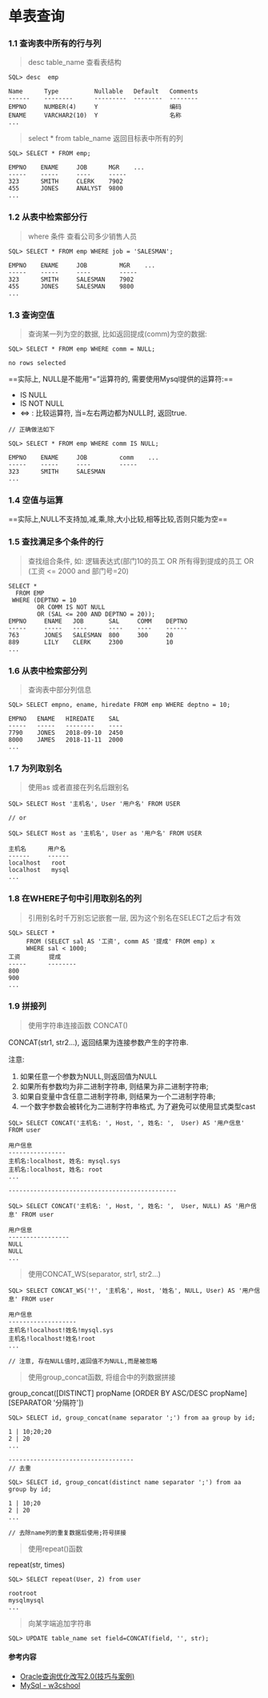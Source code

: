# 单表查询

### 1.1 查询表中所有的行与列

> desc table_name 查看表结构

```
SQL> desc  emp

Name      Type          Nullable   Default   Comments
------    --------      ---------  --------  --------
EMPNO     NUMBER(4)     Y                    编码
ENAME     VARCHAR2(10)  Y                    名称
...
```

> select * from table_name 返回目标表中所有的列

```
SQL> SELECT * FROM emp;

EMPNO    ENAME     JOB      MGR    ...
-----    -----     ----     -----
323      SMITH     CLERK    7902
455      JONES     ANALYST  9800
...
```

### 1.2 从表中检索部分行

> where 条件 查看公司多少销售人员

```
SQL> SELECT * FROM emp WHERE job = 'SALESMAN';

EMPNO    ENAME     JOB         MGR    ...
-----    -----     ----        -----
323      SMITH     SALESMAN    7902
455      JONES     SALESMAN    9800
...
```
### 1.3 查询空值

> 查询某一列为空的数据, 比如返回提成(comm)为空的数据:

```
SQL> SELECT * FROM emp WHERE comm = NULL;

no rows selected

```

==实际上, NULL是不能用“=”运算符的, 需要使用Mysql提供的运算符:==

- IS NULL
- IS NOT NULL
- <=> : 比较运算符, 当=左右两边都为NULL时, 返回true.

```
// 正确做法如下

SQL> SELECT * FROM emp WHERE comm IS NULL;

EMPNO    ENAME     JOB         comm    ...
-----    -----     ----        -----
323      SMITH     SALESMAN    
...
```

### 1.4 空值与运算

==实际上,NULL不支持加,减,乘,除,大小比较,相等比较,否则只能为空==


### 1.5 查找满足多个条件的行

> 查找组合条件, 如: 逻辑表达式(部门10的员工 OR 所有得到提成的员工 OR (工资 <= 2000 and 部门号=20)

```
SELECT *
  FROM EMP
 WHERE (DEPTNO = 10
        OR COMM IS NOT NULL
        OR (SAL <= 200 AND DEPTNO = 20));
EMPNO     ENAME   JOB       SAL     COMM    DEPTNO
-----     -----   ----      ----    ----    ------
763       JONES   SALESMAN  800     300     20
889       LILY    CLERK     2300            10
...
```

### 1.6 从表中检索部分列

> 查询表中部分列信息

```
SQL> SELECT empno, ename, hiredate FROM emp WHERE deptno = 10;

EMPNO   ENAME   HIREDATE    SAL
-----   -----   --------    ----
7790    JONES   2018-09-10  2450
8000    JAMES   2018-11-11  2000
...
```
### 1.7 为列取别名

> 使用as 或者直接在列名后跟别名

```
SQL> SELECT Host '主机名', User '用户名' FROM USER

// or

SQL> SELECT Host as '主机名', User as '用户名' FROM USER

主机名      用户名
------     ------
localhost   root
localhost   mysql
...
```

### 1.8 在WHERE子句中引用取别名的列

> 引用别名时千万别忘记嵌套一层, 因为这个别名在SELECT之后才有效

```
SQL> SELECT *
     FROM (SELECT sal AS '工资', comm AS '提成' FROM emp) x
     WHERE sal < 1000;
工资        提成
-----      --------
800         
900
...
```

### 1.9 拼接列

> 使用字符串连接函数 CONCAT()

CONCAT(str1, str2...), 返回结果为连接参数产生的字符串.

注意:

1. 如果任意一个参数为NULL,则返回值为NULL
2. 如果所有参数均为非二进制字符串, 则结果为非二进制字符串;
3. 如果自变量中含任意二进制字符串, 则结果为一个二进制字符串;
4. 一个数字参数会被转化为二进制字符串格式, 为了避免可以使用显式类型cast

```
SQL> SELECT CONCAT('主机名: ', Host, ', 姓名: ',  User) AS '用户信息' FROM user

用户信息
----------------
主机名:localhost, 姓名: mysql.sys
主机名:localhost, 姓名: root
...

-----------------------------------------------

SQL> SELECT CONCAT('主机名: ', Host, ', 姓名: ',  User, NULL) AS '用户信息' FROM user

用户信息
-----------------
NULL
NULL
...
```

> 使用CONCAT_WS(separator, str1, str2...)

```
SQL> SELECT CONCAT_WS('!', '主机名', Host, '姓名', NULL, User) AS '用户信息' FROM user

用户信息
-------------------
主机名!localhost!姓名!mysql.sys
主机名!localhost!姓名!root
...

// 注意, 存在NULL值时,返回值不为NULL,而是被忽略
```

> 使用group_concat函数, 将组合中的列数据拼接

group_concat([DISTINCT] propName [ORDER BY ASC/DESC propName] [SEPARATOR '分隔符'])

```
SQL> SELECT id, group_concat(name separator ';') from aa group by id;

1 | 10;20;20
2 | 20
...

-----------------------------------
// 去重

SQL> SELECT id, group_concat(distinct name separator ';') from aa group by id;

1 | 10;20
2 | 20
...

// 去除name列的重复数据后使用;符号拼接
```

> 使用repeat()函数

repeat(str, times)

```
SQL> SELECT repeat(User, 2) from user

rootroot
mysqlmysql
...
```

> 向某字端追加字符串

```
SQL> UPDATE table_name set field=CONCAT(field, '', str);
```

#### 参考内容

- [Oracle查询优化改写2.0(技巧与案例)](https://book.douban.com/subject/30253259/)
- [MySql - w3cshool](https://www.w3cschool.cn/mysql/mysql-tutorial.html)
